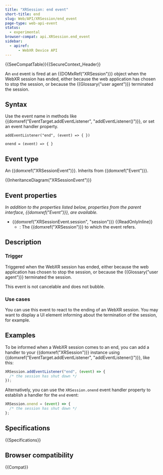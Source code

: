 ```yaml
---
title: "XRSession: end event"
short-title: end
slug: Web/API/XRSession/end_event
page-type: web-api-event
status:
  - experimental
browser-compat: api.XRSession.end_event
sidebar:
  - apiref:
      - WebXR Device API
---
```


{{SeeCompatTable}}{{SecureContext_Header}}

An `end` event is fired at an {{DOMxRef("XRSession")}} object when the WebXR session has ended, either because the web application has chosen to stop the session, or because the {{Glossary("user agent")}} terminated the session.

## Syntax

Use the event name in methods like {{domxref("EventTarget.addEventListener", "addEventListener()")}}, or set an event handler property.

```js-nolint
addEventListener("end", (event) => { })

onend = (event) => { }
```

## Event type

An {{domxref("XRSessionEvent")}}. Inherits from {{domxref("Event")}}.

{{InheritanceDiagram("XRSessionEvent")}}

## Event properties

_In addition to the properties listed below, properties from the parent interface, {{domxref("Event")}}, are available._

- {{domxref("XRSessionEvent.session", "session")}} {{ReadOnlyInline}}
  - : The {{domxref("XRSession")}} to which the event refers.

## Description

### Trigger

Triggered when the WebXR session has ended, either because the web application has chosen to stop the session, or because the {{Glossary("user agent")}} terminated the session.

This event is not cancelable and does not bubble.

### Use cases

You can use this event to react to the ending of an WebXR session. You may want to display a UI element informing about the termination of the session, for example.

## Examples

To be informed when a WebXR session comes to an end, you can add a handler to your {{domxref("XRSession")}} instance using {{domxref("EventTarget.addEventListener", "addEventListener()")}}, like this:

```js
XRSession.addEventListener("end", (event) => {
  /* the session has shut down */
});
```

Alternatively, you can use the `XRSession.onend` event handler property to establish a handler for the `end` event:

```js
XRSession.onend = (event) => {
  /* the session has shut down */
};
```

## Specifications

{{Specifications}}

## Browser compatibility

{{Compat}}
